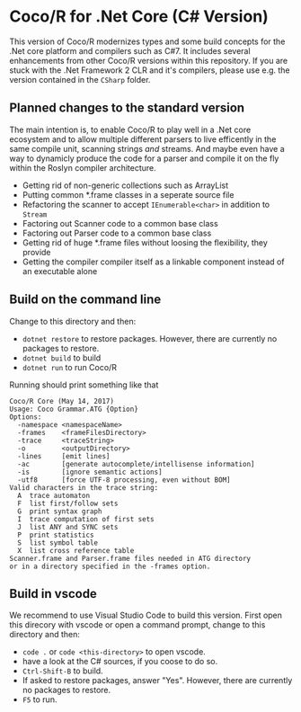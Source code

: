 # Coco/R for .Net Core (C# Version)

This version of Coco/R modernizes types and some build concepts for
the .Net core platform and compilers such as C#7.
It includes several enhancements from other Coco/R versions 
within this repository. If you are stuck with the .Net Framework 2 CLR 
and it's compilers, please use e.g. the version contained in the `CSharp`
folder.

## Planned changes to the standard version

The main intention is, to enable Coco/R to play well in a .Net core ecosystem and to allow
multiple different parsers to live efficently in the same compile unit, 
scanning strings *and* streams. And maybe even have a way to dynamicly produce the 
code for a parser and compile it on the fly within the Roslyn compiler architecture.

* Getting rid of non-generic collections such as ArrayList
* Putting common *.frame classes in a seperate source file
* Refactoring the scanner to accept `IEnumerable<char>` in addition to `Stream`
* Factoring out Scanner code to a common base class
* Factoring out Parser code to a common base class
* Getting rid of huge *.frame files without loosing the flexibility, they provide
* Getting the compiler compiler itself as a linkable component instead of an executable alone 


## Build on the command line

Change to this directory and then:
* `dotnet restore` to restore packages. However, there are currently no packages to restore.
* `dotnet build` to build
* `dotnet run` to run Coco/R

Running should print something like that
````plaintext
Coco/R Core (May 14, 2017)
Usage: Coco Grammar.ATG {Option}
Options:
  -namespace <namespaceName>
  -frames    <frameFilesDirectory>
  -trace     <traceString>
  -o         <outputDirectory>
  -lines     [emit lines]
  -ac        [generate autocomplete/intellisense information]
  -is        [ignore semantic actions]
  -utf8      [force UTF-8 processing, even without BOM]
Valid characters in the trace string:
  A  trace automaton
  F  list first/follow sets
  G  print syntax graph
  I  trace computation of first sets
  J  list ANY and SYNC sets
  P  print statistics
  S  list symbol table
  X  list cross reference table
Scanner.frame and Parser.frame files needed in ATG directory
or in a directory specified in the -frames option.
````


## Build in vscode

We recommend to use Visual Studio Code to build this version. First open this direcory with vscode or open a command prompt, change to this directory and then:
* `code .` or `code <this-directory>` to open vscode.
* have a look at the C# sources, if you coose to do so.
* `Ctrl-Shift-B` to build. 
* If asked to restore packages, answer "Yes". However, there are currently no packages to restore.
* `F5` to run.

